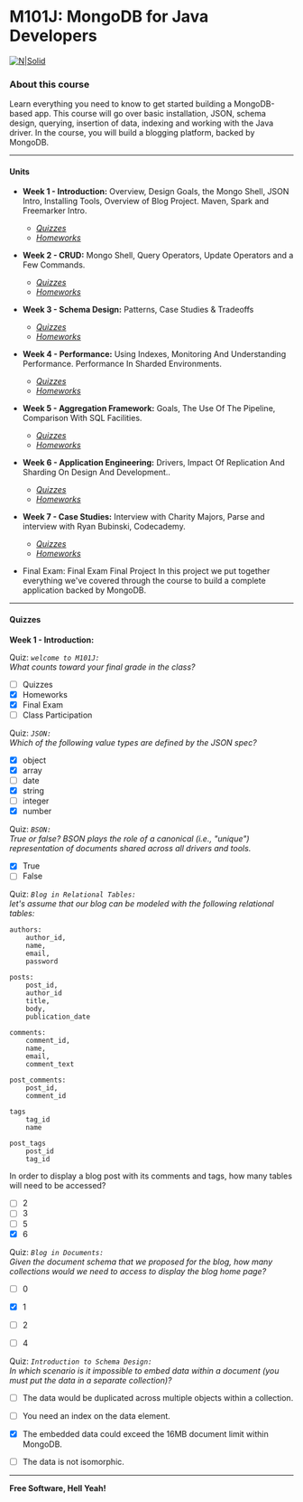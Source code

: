 # M101J: MongoDB for Java Developers

[![N|Solid](https://endijs.com/wp-content/uploads/2014/04/MongoDB_University_Logo.png)](https://university.mongodb.com/)

### About this course
Learn everything you need to know to get started building a MongoDB-based app. This course will go over basic installation, JSON, schema design, querying, insertion of data, indexing and working with the Java driver. In the course, you will build a blogging platform, backed by MongoDB. 

---------
#### Units 

- **Week 1 - Introduction:**  Overview, Design Goals, the Mongo Shell, JSON Intro, Installing Tools, Overview of Blog Project. Maven, Spark and Freemarker Intro.
    - *[Quizzes][qw1]* 
    - *[Homeworks][hw1]*   

- **Week 2 - CRUD:** Mongo Shell, Query Operators, Update Operators and a Few Commands.
    - *[Quizzes][qw2]* 
    - *[Homeworks][hw2]* 
    
- **Week 3 - Schema Design:** Patterns, Case Studies & Tradeoffs
    - *[Quizzes][qw3]* 
    - *[Homeworks][hw3]*

- **Week 4 - Performance:** Using Indexes, Monitoring And Understanding Performance. Performance In Sharded Environments.
    - *[Quizzes][qw4]* 
    - *[Homeworks][hw4]*
    
- **Week 5 - Aggregation Framework:** Goals, The Use Of The Pipeline, Comparison With SQL Facilities.
    - *[Quizzes][qw5]* 
    - *[Homeworks][hw5]*

- **Week 6 - Application Engineering:** Drivers, Impact Of Replication And Sharding On Design And Development..
    - *[Quizzes][qw6]* 
    - *[Homeworks][hw6]*

- **Week 7 - Case Studies:** Interview with Charity Majors, Parse and interview with Ryan Bubinski, Codecademy.
    - *[Quizzes][qw7]* 
    - *[Homeworks][hw7]*


- Final Exam: Final Exam
Final Project In this project we put together everything we've covered through the course to build a complete application backed by MongoDB. 

----
    
#### Quizzes

**Week 1 - Introduction:**  

Quiz: *`welcome to M101J:`*  
    *What counts toward your final grade in the class?* 
-   [ ] Quizzes
-   [x] Homeworks
-   [x] Final Exam
-   [ ] Class Participation

Quiz: *`JSON:`*  
*Which of the following value types are defined by the JSON spec?*

-   [x] object
-   [x] array
-   [ ] date
-   [x] string
-   [ ] integer
-   [x] number

Quiz: *`BSON:`*  
*True or false? BSON plays the role of a canonical (i.e., "unique") representation of documents shared across all drivers and tools.*

-   [x] True
-   [ ] False

Quiz: *`Blog in Relational Tables:`*  
*let's assume that our blog can be modeled with the following relational tables:*

    authors:
        author_id,
        name,
        email,
        password
    
    posts:
        post_id,
        author_id
        title,
        body,
        publication_date
    
    comments:
        comment_id,
        name,
        email,
        comment_text
    
    post_comments:
        post_id,
        comment_id 
        
    tags
        tag_id
        name
    
    post_tags
        post_id
        tag_id  
        
In order to display a blog post with its comments and tags, how many tables will need to be accessed?

-   [ ] 2
-   [ ] 3
-   [ ] 5
-   [x] 6

Quiz: *`Blog in Documents:`*  
*Given the document schema that we proposed for the blog, how many collections would we need to access to display the blog home page?*
-   [ ] 0
-   [x] 1
-   [ ] 2
-   [ ] 4


Quiz: *`Introduction to Schema Design:`*  
*In which scenario is it impossible to embed data within a document (you must put the data in a separate collection)?*
-   [ ] The data would be duplicated across multiple objects within a collection.
-   [ ] You need an index on the data element.
-   [x] The embedded data could exceed the 16MB document limit within MongoDB.
-   [ ] The data is not isomorphic.




----



**Free Software, Hell Yeah!**

[//]: # (These are reference links used in the body of this note and get stripped out when the markdown processor does its job. There is no need to format nicely because it shouldn't be seen. Thanks SO - http://stackoverflow.com/questions/4823468/store-comments-in-markdown-syntax)
   
   [qw1]: <https://university.mongodb.com/>
   [hw1]: <https://university.mongodb.com/>
   
   [qw2]: <https://university.mongodb.com/>
   [hw2]: <https://university.mongodb.com/>
   
   [qw3]: <https://university.mongodb.com/>
   [hw3]: <https://university.mongodb.com/>
   
   [qw4]: <https://university.mongodb.com/>
   [hw4]: <https://university.mongodb.com/>
   
   [qw5]: <https://university.mongodb.com/>
   [hw5]: <https://university.mongodb.com/>
   
   [qw6]: <https://university.mongodb.com/>
   [hw6]: <https://university.mongodb.com/>
   
   [qw7]: <https://university.mongodb.com/>
   [hw7]: <https://university.mongodb.com/>

   [1]: https://university.mongodb.com

